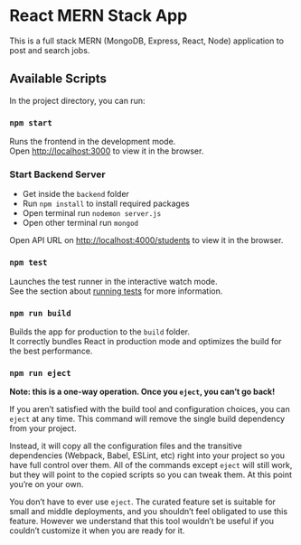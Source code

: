 # React MERN Stack App

This is a full stack MERN (MongoDB, Express, React, Node) application to post and search jobs.

## Available Scripts

In the project directory, you can run:

### `npm start`

Runs the frontend in the development mode.<br>
Open [http://localhost:3000](http://localhost:3000) to view it in the browser.


### Start Backend Server

- Get inside the `backend` folder
- Run `npm install` to install required packages 
- Open terminal run `nodemon server.js`
- Open other terminal run `mongod`

Open API URL on [http://localhost:4000/students](http://localhost:4000/students) to view it in the browser.


### `npm test`

Launches the test runner in the interactive watch mode.<br>
See the section about [running tests](https://facebook.github.io/create-react-app/docs/running-tests) for more information.


### `npm run build`

Builds the app for production to the `build` folder.<br>
It correctly bundles React in production mode and optimizes the build for the best performance.


### `npm run eject`

**Note: this is a one-way operation. Once you `eject`, you can’t go back!**

If you aren’t satisfied with the build tool and configuration choices, you can `eject` at any time. This command will remove the single build dependency from your project.

Instead, it will copy all the configuration files and the transitive dependencies (Webpack, Babel, ESLint, etc) right into your project so you have full control over them. All of the commands except `eject` will still work, but they will point to the copied scripts so you can tweak them. At this point you’re on your own.

You don’t have to ever use `eject`. The curated feature set is suitable for small and middle deployments, and you shouldn’t feel obligated to use this feature. However we understand that this tool wouldn’t be useful if you couldn’t customize it when you are ready for it.
